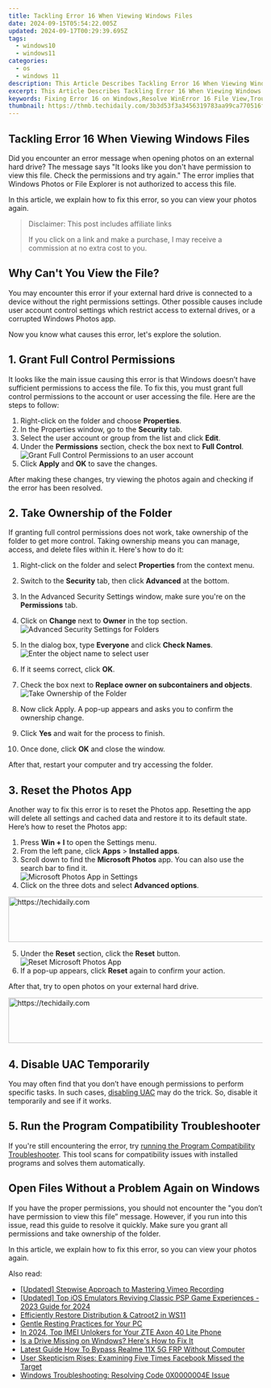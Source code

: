 ```yaml
---
title: Tackling Error 16 When Viewing Windows Files
date: 2024-09-15T05:54:22.005Z
updated: 2024-09-17T00:29:39.695Z
tags:
  - windows10
  - windows11
categories:
  - os
  - windows 11
description: This Article Describes Tackling Error 16 When Viewing Windows Files
excerpt: This Article Describes Tackling Error 16 When Viewing Windows Files
keywords: Fixing Error 16 on Windows,Resolve WinError 16 File View,Troubleshoot Windows Error 16,Solve WinError 16 Files,Overcoming Error 16 in Windows Explorer,Handling Error 16 with Windows,Addressing Error 16 for Windows Files
thumbnail: https://thmb.techidaily.com/3b3d53f3a3456319783aa99ca770516fad2e58dbe2bd45f2ec6f3eb305fb3d58.png
---
```


## Tackling Error 16 When Viewing Windows Files

 Did you encounter an error message when opening photos on an external hard drive? The message says "It looks like you don't have permission to view this file. Check the permissions and try again." The error implies that Windows Photos or File Explorer is not authorized to access this file.

 In this article, we explain how to fix this error, so you can view your photos again.

>  Disclaimer: This post includes affiliate links
>
>  If you click on a link and make a purchase, I may receive a commission at no extra cost to you.
>

## Why Can't You View the File?

 You may encounter this error if your external hard drive is connected to a device without the right permissions settings. Other possible causes include user account control settings which restrict access to external drives, or a corrupted Windows Photos app.

 Now you know what causes this error, let's explore the solution.

## 1\. Grant Full Control Permissions

 It looks like the main issue causing this error is that Windows doesn’t have sufficient permissions to access the file. To fix this, you must grant full control permissions to the account or user accessing the file. Here are the steps to follow:

1. Right-click on the folder and choose **Properties**.
2. In the Properties window, go to the **Security** tab.
3. Select the user account or group from the list and click **Edit**.
4. Under the **Permissions** section, check the box next to **Full Control**.  
![Grant Full Control Permissions to an user account](https://static1.makeuseofimages.com/wordpress/wp-content/uploads/2023/07/grant-full-control-permissions-to-an-user-account.jpg)
5. Click **Apply** and **OK** to save the changes.

 After making these changes, try viewing the photos again and checking if the error has been resolved.

## 2\. Take Ownership of the Folder

 If granting full control permissions does not work, take ownership of the folder to get more control. Taking ownership means you can manage, access, and delete files within it. Here's how to do it:

1. Right-click on the folder and select **Properties** from the context menu.
2. Switch to the **Security** tab, then click **Advanced** at the bottom.
3. In the Advanced Security Settings window, make sure you're on the **Permissions** tab.
4. Click on **Change** next to **Owner** in the top section.  
![Advanced Security Settings for Folders](https://static1.makeuseofimages.com/wordpress/wp-content/uploads/2023/07/advanced-security-settings-for-folders.jpg)
5. In the dialog box, type **Everyone** and click **Check Names**.  
![Enter the object name to select user](https://static1.makeuseofimages.com/wordpress/wp-content/uploads/2023/07/enter-the-object-name-to-select-user.jpg)

1. If it seems correct, click **OK**.
2. Check the box next to **Replace owner on subcontainers and objects**.  
![Take Ownership of the Folder](https://static1.makeuseofimages.com/wordpress/wp-content/uploads/2023/07/take-ownership-of-the-folder.jpg)
3. Now click Apply. A pop-up appears and asks you to confirm the ownership change.
4. Click **Yes** and wait for the process to finish.
5. Once done, click **OK** and close the window.

 After that, restart your computer and try accessing the folder.

## 3\. Reset the Photos App

 Another way to fix this error is to reset the Photos app. Resetting the app will delete all settings and cached data and restore it to its default state. Here’s how to reset the Photos app:

1. Press **Win + I** to open the Settings menu.
2. From the left pane, click **Apps** \> **Installed apps**.
3. Scroll down to find the **Microsoft Photos** app. You can also use the search bar to find it.  
![Microsoft Photos App in Settings](https://static1.makeuseofimages.com/wordpress/wp-content/uploads/2023/07/microsoft-photos-app-in-settings.jpg)
4. Click on the three dots and select **Advanced options**.

<!-- affiliate ads begin -->
<a href="https://ephamedtechinc.pxf.io/c/5597632/2137226/26400" target="_top" id="2137226">
  <img src="//a.impactradius-go.com/display-ad/26400-2137226" border="0" alt="https://techidaily.com" width="728" height="90"/>
</a>
<img height="0" width="0" src="https://ephamedtechinc.pxf.io/i/5597632/2137226/26400" style="position:absolute;visibility:hidden;" border="0" />
<!-- affiliate ads end -->

5. Under the **Reset** section, click the **Reset** button.  
![Reset Microsoft Photos App](https://static1.makeuseofimages.com/wordpress/wp-content/uploads/2023/07/reset-microsoft-photos-app.jpg)
6. If a pop-up appears, click **Reset** again to confirm your action.

 After that, try to open photos on your external hard drive.

<!-- affiliate ads begin -->
<a href="https://ephamedtechinc.pxf.io/c/5597632/2136617/26400" target="_top" id="2136617">
  <img src="//a.impactradius-go.com/display-ad/26400-2136617" border="0" alt="https://techidaily.com" width="728" height="90"/>
</a>
<img height="0" width="0" src="https://ephamedtechinc.pxf.io/i/5597632/2136617/26400" style="position:absolute;visibility:hidden;" border="0" />
<!-- affiliate ads end -->

## 4\. Disable UAC Temporarily

 You may often find that you don’t have enough permissions to perform specific tasks. In such cases, [disabling UAC](https://www.makeuseof.com/windows-11-disable-user-account-control-prompt/) may do the trick. So, disable it temporarily and see if it works.

## 5\. Run the Program Compatibility Troubleshooter

 If you're still encountering the error, try [running the Program Compatibility Troubleshooter](http://www.makeuseof.com/run-program-compatibility-troubleshooter-windows/). This tool scans for compatibility issues with installed programs and solves them automatically.

## Open Files Without a Problem Again on Windows

 If you have the proper permissions, you should not encounter the "you don’t have permission to view this file” message. However, if you run into this issue, read this guide to resolve it quickly. Make sure you grant all permissions and take ownership of the folder.

 In this article, we explain how to fix this error, so you can view your photos again.

<span class="atpl-alsoreadstyle">Also read:</span>
<div><ul>
<li><a href="https://remote-screen-capture.techidaily.com/updated-stepwise-approach-to-mastering-vimeo-recording/"><u>[Updated] Stepwise Approach to Mastering Vimeo Recording</u></a></li>
<li><a href="https://digital-screen-recording.techidaily.com/updated-top-ios-emulators-reviving-classic-psp-game-experiences-2023-guide-for-2024/"><u>[Updated] Top iOS Emulators Reviving Classic PSP Game Experiences - 2023 Guide for 2024</u></a></li>
<li><a href="https://win11.techidaily.com/efficiently-restore-distribution-and-catroot2-in-ws11/"><u>Efficiently Restore Distribution & Catroot2 in WS11</u></a></li>
<li><a href="https://win11.techidaily.com/gentle-resting-practices-for-your-pc/"><u>Gentle Resting Practices for Your PC</u></a></li>
<li><a href="https://sim-unlock.techidaily.com/in-2024-top-imei-unlokers-for-your-zte-axon-40-lite-phone-by-drfone-android/"><u>In 2024, Top IMEI Unlokers for Your ZTE Axon 40 Lite Phone</u></a></li>
<li><a href="https://win11.techidaily.com/is-a-drive-missing-on-windows-heres-how-to-fix-it/"><u>Is a Drive Missing on Windows? Here's How to Fix It</u></a></li>
<li><a href="https://android-frp.techidaily.com/latest-guide-how-to-bypass-realme-11x-5g-frp-without-computer-by-drfone-android/"><u>Latest Guide How To Bypass Realme 11X 5G FRP Without Computer</u></a></li>
<li><a href="https://facebook.techidaily.com/user-skepticism-rises-examining-five-times-facebook-missed-the-target/"><u>User Skepticism Rises: Examining Five Times Facebook Missed the Target</u></a></li>
<li><a href="https://win11.techidaily.com/windows-troubleshooting-resolving-code-0x0000004e-issue/"><u>Windows Troubleshooting: Resolving Code 0X0000004E Issue</u></a></li>
</ul></div>

<ins class="adsbygoogle"
      style="display:block"
      data-ad-client="ca-pub-7571918770474297"
      data-ad-slot="8358498916"
      data-ad-format="auto"
      data-full-width-responsive="true"></ins>
    